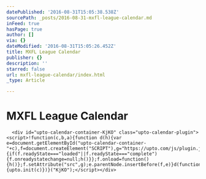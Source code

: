 ```yaml
---
datePublished: '2016-08-31T15:05:38.538Z'
sourcePath: _posts/2016-08-31-mxfl-league-calendar.md
inFeed: true
hasPage: true
author: []
via: {}
dateModified: '2016-08-31T15:05:26.452Z'
title: MXFL League Calendar
publisher: {}
description: ''
starred: false
url: mxfl-league-calendar/index.html
_type: Article

---
```

# MXFL League Calendar

    
      <div id="upto-calendar-container-KjKO" class="upto-calendar-plugin"><script>!function(c,b,a){function d(h){var e=document.getElementById("upto-calendar-container-"+c),f=document.createElement("SCRIPT"),g="https://upto.com/js/plugin.js";f.onreadystatechange=function(){if(f.readyState==="loaded"||f.readyState==="complete"){f.onreadystatechange=null;h()}};f.onload=function(){h()};f.setAttribute("src",g);e.parentNode.insertBefore(f,e)}d(function(){upto.init(c)})}("KjKO");</script></div>